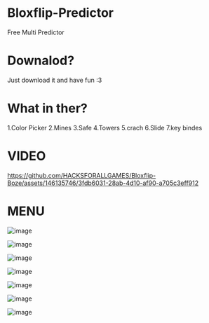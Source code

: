 # Bloxflip-Predictor
Free Multi Predictor

# Downalod?
Just download it and have fun :3

# What in ther?
1.Color Picker
2.Mines
3.Safe
4.Towers
5.crach
6.Slide
7.key bindes

# VIDEO

https://github.com/HACKSFORALLGAMES/Bloxflip-Boze/assets/146135746/3fdb6031-28ab-4d10-af90-a705c3eff912



# MENU
![image](https://github.com/HACKSFORALLGAMES/Bloxflip-Boze/assets/146135746/895596ff-3c68-449d-94d1-eba3c73944f5)

![image](https://github.com/HACKSFORALLGAMES/Bloxflip-Boze/assets/146135746/1b4b8123-4098-4c49-ab73-a38c6ba8efd7)

![image](https://github.com/HACKSFORALLGAMES/Bloxflip-Boze/assets/146135746/921b57e2-e3bb-48fa-8f7a-db70d78d3ce0)

![image](https://github.com/HACKSFORALLGAMES/Bloxflip-Boze/assets/146135746/816c8960-3c08-4f13-a1c1-0d5b3dba7670)

![image](https://github.com/HACKSFORALLGAMES/Bloxflip-Boze/assets/146135746/ba715ea0-3c67-42b2-8674-e1ee0e880ed2)

![image](https://github.com/HACKSFORALLGAMES/Bloxflip-Boze/assets/146135746/72f05dd5-c5c5-429e-bfd9-dd9fba59e91c)

![image](https://github.com/HACKSFORALLGAMES/Bloxflip-Boze/assets/146135746/4407355c-89f1-4326-b8fe-4a0ef00b60c7)

